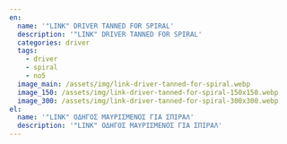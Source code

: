 ```yaml
---
en:
  name: '"LINK" DRIVER TANNED FOR SPIRAL'
  description: '"LINK" DRIVER TANNED FOR SPIRAL'
  categories: driver
  tags:
    - driver
    - spiral
    - no5
  image_main: /assets/img/link-driver-tanned-for-spiral.webp
  image_150: /assets/img/link-driver-tanned-for-spiral-150x150.webp
  image_300: /assets/img/link-driver-tanned-for-spiral-300x300.webp
el:
  name: '"LINK" ΟΔΗΓΟΣ ΜΑΥΡΙΣΜΕΝΟΣ ΓΙΑ ΣΠΙΡΑΛ'
  description: '"LINK" ΟΔΗΓΟΣ ΜΑΥΡΙΣΜΕΝΟΣ ΓΙΑ ΣΠΙΡΑΛ'
---
```

